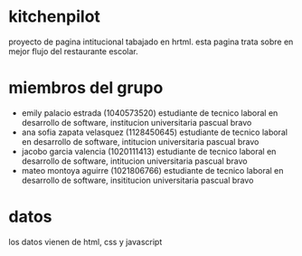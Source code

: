 # kitchenpilot
proyecto de pagina intitucional tabajado en hrtml.
esta pagina trata sobre en mejor flujo del restaurante escolar.
# miembros del grupo
- emily palacio estrada (1040573520) estudiante de tecnico laboral en desarrollo de software, institucion universitaria pascual bravo
- ana sofia zapata velasquez (1128450645) estudiante de tecnico laboral en desarrollo de software, intitucion universitaria pascual bravo
- jacobo garcia valencia (1020111413) estudiante de tecnico laboral en desarrollo de software, intitucion universitaria pascual bravo
- mateo montoya aguirre (1021806766) estudiante de tecnico laboral en desarrollo de software, insititucion universitaria pascual bravo
# datos
los datos vienen de html, css y javascript


